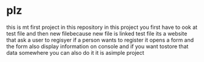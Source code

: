 # plz
this is mt first project in this repository 
in this project you first have to ook at test file and then new filebecause new file is linked test file its a website that ask a user to regisyer if a person wants to register it 
opens a form and the form also display information on console and if you want tostore that data somewhere you can also do it it is asimple project
